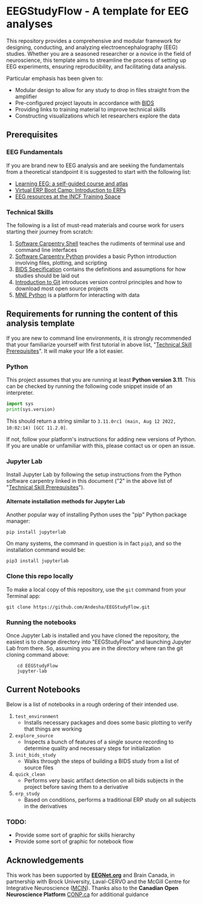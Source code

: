 # EEGStudyFlow - A template for EEG analyses

This repository provides a comprehensive and modular framework for designing, conducting, and analyzing electroencephalography (EEG) studies. Whether you are a seasoned researcher or a novice in the field of neuroscience, this template aims to streamline the process of setting up EEG experiments, ensuring reproducibility, and facilitating data analysis.

Particular emphasis has been given to:

* Modular design to allow for any study to drop in files straight from the amplifier
* Pre-configured project layouts in accordance with [BIDS](https://bids-specification.readthedocs.io/en/stable/modality-specific-files/electroencephalography.html)
* Providing links to training material to improve technical skills
* Constructing visualizations which let researchers explore the data

## Prerequisites
### EEG Fundamentals

If you are brand new to EEG analysis and are seeking the fundamentals from a theoretical standpoint it is suggested to start with the following list:

* [Learning EEG: a self-guided course and atlas](https://www.learningeeg.com)
* [Virtual ERP Boot Camp: Introduction to ERPs](https://courses.erpinfo.org/courses/Intro-to-ERPs)
* [EEG resources at the INCF Training Space](https://training.incf.org/topic-wise-search?filter=eeg)

### Technical Skills

The following is a list of must-read materials and course work for users starting their journey from scratch:

1. [Software Carpentry Shell](https://swcarpentry.github.io/shell-novice/) teaches the rudiments of terminal use and command line interfaces
2. [Software Carpentry Python](https://swcarpentry.github.io/python-novice-inflammation/) provides a basic Python introduction involving files, plotting, and scripting
3. [BIDS Specification](https://bids-specification.readthedocs.io/en/stable/) contains the definitions and assumptions for how studies should be laid out
4. [Introduction to Git](https://swcarpentry.github.io/git-novice/) introduces version control principles and how to download most open source projects
5. [MNE Python](https://mne.tools/stable/index.html) is a platform for interacting with data

## Requirements for running the content of this analysis template

If you are new to command line environments, it is strongly recommended that your familiarize yourself with first tutorial in above list, "[Technical Skill Prerequisites](#technical-skill-prerequisites)". It will make your life a lot easier.

### Python
This project assumes that you are running at least **Python version 3.11**. This can be checked by running the following code snippet inside of an interpreter.

```python
import sys
print(sys.version)
```

This should return a string similar to `3.11.0rc1 (main, Aug 12 2022, 10:02:14) [GCC 11.2.0]`.

If not, follow your platform's instructions for adding new versions of Python. If you are unable or unfamiliar with this, please contact us or open an issue.

### Jupyter Lab

Install Jupyter Lab by following the setup instructions from the Python software carpentry linked in this document ("2" in the above list of "[Technical Skill Prerequisites](#technical-skill-prerequisites)").

#### Alternate installation methods for Jupyter Lab

Another popular way of installing Python uses the "pip" Python package manager:

```pip install jupyterlab```

On many systems, the command in question is in fact `pip3`, and so the installation command would be:

```pip3 install jupyterlab```

### Clone this repo locally

To make a local copy of this repository, use the `git` command from your Terminal app:

```git clone https://github.com/Andesha/EEGStudyFlow.git```

### Running the notebooks

Once Jupyter Lab is installed and you have cloned the repository, the easiest is to change directory into "EEGStudyFlow" and launching Jupyter Lab from there. So, assuming you are in the directory where ran the git cloning command above:

        cd EEGStudyFlow
        jupyter-lab

## Current Notebooks

Below is a list of notebooks in a rough ordering of their intended use.

1. `test_environment`
    * Installs necessary packages and does some basic plotting to verify that things are working
2. `explore_source` 
    * Inspects a bunch of features of a single source recording to determine quality and necessary steps for initialization
3. `init_bids_study`
    * Walks through the steps of building a BIDS study from a list of source files
4. `quick_clean`
    * Performs very basic artifact detection on all bids subjects in the project before saving them to a derivative
5. `erp_study`
    * Based on conditions, performs a traditional ERP study on all subjects in the derivatives


### TODO:

* Provide some sort of graphic for skills hierarchy
* Provide some sort of graphic for notebook flow


## Acknowledgements 
This work has been supported by **[EEGNet.org](https://eegnet.org)** and Brain Canada, in partnership with Brock University, Laval-CERVO and the McGill Centre for Integrative Neuroscience ([MCIN](https://mcin.ca)). 
Thanks also to the **Canadian Open Neuroscience Platform** [CONP.ca](https://conp.ca) for additional guidance
